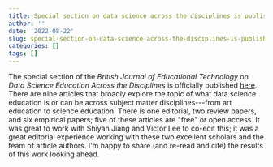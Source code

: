 ```yaml
---
title: Special section on data science across the disciplines is published!
author: ''
date: '2022-08-22'
slug: special-section-on-data-science-across-the-disciplines-is-published
categories: []
tags: []
---
```


The special section of the *British Journal of Educational Technology* on *Data Science Education Across the Disciplines* is officially published [here](https://bera-journals.onlinelibrary.wiley.com/toc/14678535/current). There are nine articles that broadly explore the topic of what data science education is or can be across subject matter disciplines---from art education to science education. There is one editorial, two review papers, and six empirical papers; five of these articles are "free" or open access. It was great to work with Shiyan Jiang and Victor Lee to co-edit this; it was a great editorial experience working with these two excellent scholars and the team of article authors. I'm happy to share (and re-read and cite) the results of this work looking ahead.